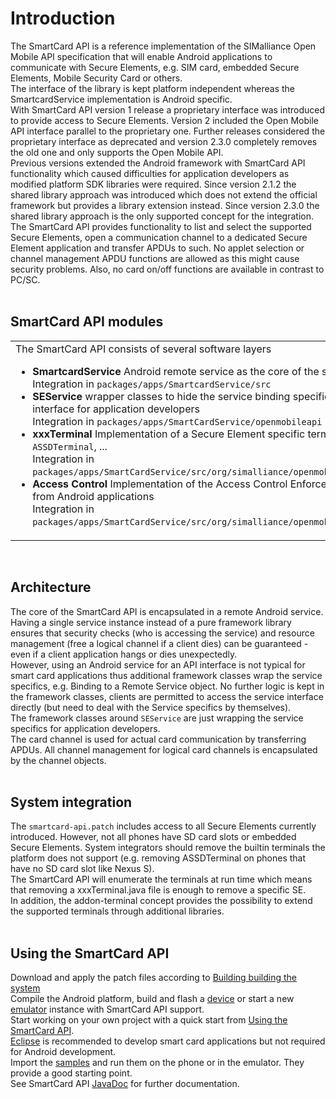 # Introduction #

The SmartCard API is a reference implementation of the SIMalliance Open Mobile API specification that will enable Android applications to communicate with Secure Elements, e.g. SIM card, embedded Secure Elements, Mobile Security Card or others.<br />
The interface of the library is kept platform independent whereas the SmartcardService implementation is Android specific.<br />
With SmartCard API version 1 release a proprietary interface was introduced to provide access to Secure Elements. Version 2 included the Open Mobile API interface parallel to the proprietary one. Further releases considered the proprietary interface as deprecated and version 2.3.0 completely removes the old one and only supports the Open Mobile API.<br />
Previous versions extended the Android framework with SmartCard API functionality which caused difficulties for application developers as modified platform SDK libraries were required. Since version 2.1.2 the shared library approach was introduced which does not extend the official framework but provides a library extension instead. Since version 2.3.0 the shared library approach is the only supported concept for the integration.<br />
The SmartCard API provides functionality to list and select the supported Secure Elements, open a communication channel to a dedicated Secure Element application and transfer APDUs to such. No applet selection or channel management APDU functions are allowed as this might cause security problems. Also, no card on/off functions are available in contrast to PC/SC.<br /><br />


## SmartCard API modules ##
<table>
<tr>
<td width='55%' valign='top'>
The SmartCard API consists of several software layers<br>
<ul><li><b>SmartcardService</b> Android remote service as the core of the smart card access<br />Integration in <code>packages/apps/SmartcardService/src</code><br />
</li><li><b>SEService</b> wrapper classes to hide the service binding specifics and deal as the main interface for application developers<br />Integration in <code>packages/apps/SmartCardService/openmobileapi</code><br />
</li><li><b>xxxTerminal</b> Implementation of a Secure Element specific terminal, e.g. <code>UiccTerminal</code> or <code>ASSDTerminal</code>, ...<br />Integration in <code>packages/apps/SmartCardService/src/org/simalliance/openmobileapi/service/terminals</code><br />
</li><li><b>Access Control</b> Implementation of the Access Control Enforcer to control APDU access from Android applications<br />Integration in <code>packages/apps/SmartCardService/src/org/simalliance/openmobileapi/service/security</code>
</td>
<td width='5%'>
</td>
<td width='40%'>
<a href='http://code.google.com/p/seek-for-android/wiki/SCAPI_modules_png'>
<img src='http://seek-for-android.googlecode.com/svn/wiki/img/SCAPI_modules.png' width='250' height='235' />
</a>
<br />
Click to enlarge<br>
</td>
</tr>
</table>
<br /></li></ul>

## Architecture ##
The core of the SmartCard API is encapsulated in a remote Android service. Having a single service instance instead of a pure framework library ensures that security checks (who is accessing the service) and resource management (free a logical channel if a client dies) can be guaranteed - even if a client application hangs or dies unexpectedly.<br />
However, using an Android service for an API interface is not typical for smart card applications thus additional framework classes wrap the service specifics, e.g. Binding to a Remote Service object. No further logic is kept in the framework classes, clients are permitted to access the service interface directly (but need to deal with the Service specifics by themselves).<br />
The framework classes around `SEService` are just wrapping the service specifics for application developers.<br />
The card channel is used for actual card communication by transferring APDUs. All channel management for logical card channels is encapsulated by the channel objects.<br /><br />

## System integration ##
The `smartcard-api.patch` includes access to all Secure Elements currently introduced. However, not all phones have SD card slots or embedded Secure Elements. System integrators should remove the builtin terminals the platform does not support (e.g. removing ASSDTerminal on phones that have no SD card slot like Nexus S).<br />
The SmartCard API will enumerate the terminals at run time which means that removing a xxxTerminal.java file is enough to remove a specific SE.<br />
In addition, the addon-terminal concept provides the possibility to extend the supported terminals through additional libraries.<br /><br />

## Using the SmartCard API ##
Download and apply the patch files according to [Building building the system](BuildingTheSystem)<br />
Compile the Android platform, build and flash a [device](Devices) or start a new [emulator](EmulatorExtension) instance with SmartCard API support.<br />
Start working on your own project with a quick start from [Using the SmartCard API](UsingSmartCardAPI).<br />
[Eclipse](http://developer.android.com/sdk/installing.html) is recommended to develop smart card applications but not required for Android development.<br />
Import the [samples](http://code.google.com/p/seek-for-android/source/browse/#svn%2Ftrunk%2Fsamples) and run them on the phone or in the emulator. They provide a good starting point.<br />
See SmartCard API [JavaDoc](http://seek-for-android.googlecode.com/svn/trunk/doc/index.html) for further documentation.
<br />
